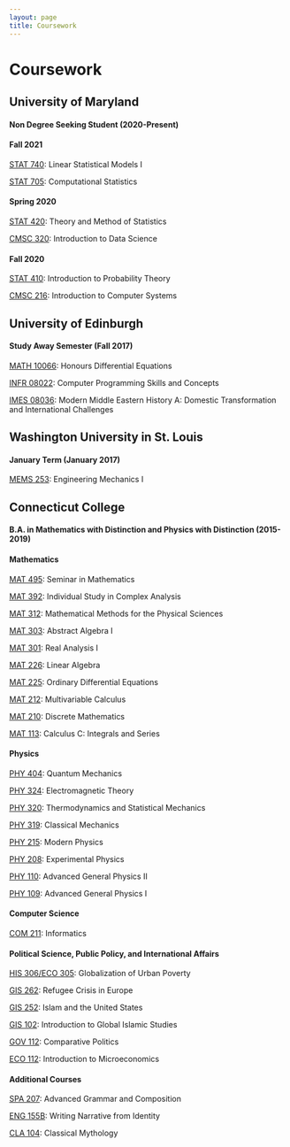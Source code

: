```yaml
---
layout: page
title: Coursework
---
```


# Coursework
## University of Maryland 
#### Non Degree Seeking Student (2020-Present)

#### Fall 2021

[STAT 740](https://academiccatalog.umd.edu/graduate/courses/stat/): Linear Statistical Models I

[STAT 705](https://academiccatalog.umd.edu/graduate/courses/stat/): Computational Statistics

#### Spring 2020

[STAT 420](https://www-math.umd.edu/undergraduate/departmental-course-pages/offered-courses/415-stat-420-introduction-to-statistics.html): Theory and Method of Statistics

[CMSC 320](https://cmsc320.github.io/2021/index.html): Introduction to Data Science

#### Fall 2020

[STAT 410](https://www-math.umd.edu/undergraduate/departmental-course-pages/offered-courses/414-stat-410-introduction-to-probability-theory.html): Introduction to Probability Theory

[CMSC 216](https://academiccatalog.umd.edu/undergraduate/approved-courses/cmsc/): Introduction to Computer Systems

## University of Edinburgh 
#### Study Away Semester (Fall 2017)

[MATH 10066](http://www.drps.ed.ac.uk/17-18/dpt/cxmath10066.htm): Honours Differential Equations

[INFR 08022](http://www.drps.ed.ac.uk/17-18/dpt/cxinfr08022.htm): Computer Programming Skills and Concepts

[IMES 08036](http://www.drps.ed.ac.uk/17-18/dpt/cximes08036.htm): Modern Middle Eastern History A: Domestic Transformation and International Challenges

## Washington University in St. Louis
#### January Term (January 2017)

[MEMS 253](https://bulletin.wustl.edu/undergrad/engineering/mechanical-engineering-materials-science/#courses): Engineering Mechanics I

## Connecticut College
#### B.A. in Mathematics with Distinction and Physics with Distinction (2015-2019)
#### Mathematics

[MAT 495](http://conncoll.smartcatalogiq.com/2020-2021/Catalog/Courses/MAT-MATHEMATICS/400/MAT-495): Seminar in Mathematics

[MAT 392](http://conncoll.smartcatalogiq.com/2020-2021/Catalog/Courses/MAT-MATHEMATICS/300/MAT-309): Individual Study in Complex Analysis

[MAT 312](http://conncoll.smartcatalogiq.com/2020-2021/Catalog/Courses/MAT-MATHEMATICS/300/MAT-312): Mathematical Methods for the Physical Sciences

[MAT 303](http://conncoll.smartcatalogiq.com/2020-2021/Catalog/Courses/MAT-MATHEMATICS/300/MAT-303): Abstract Algebra I

[MAT 301](http://conncoll.smartcatalogiq.com/2020-2021/Catalog/Courses/MAT-MATHEMATICS/300/MAT-301): Real Analysis I

[MAT 226](http://conncoll.smartcatalogiq.com/2020-2021/Catalog/Courses/MAT-MATHEMATICS/200/MAT-226): Linear Algebra

[MAT 225](http://conncoll.smartcatalogiq.com/2020-2021/Catalog/Courses/MAT-MATHEMATICS/200/MAT-225): Ordinary Differential Equations

[MAT 212](http://conncoll.smartcatalogiq.com/2020-2021/Catalog/Courses/MAT-MATHEMATICS/200/MAT-212): Multivariable Calculus

[MAT 210](http://conncoll.smartcatalogiq.com/2020-2021/Catalog/Courses/MAT-MATHEMATICS/200/MAT-210): Discrete Mathematics

[MAT 113](http://conncoll.smartcatalogiq.com/2020-2021/Catalog/Courses/MAT-MATHEMATICS/100/MAT-113): Calculus C: Integrals and Series

#### Physics

[PHY 404](http://conncoll.smartcatalogiq.com/en/2020-2021/Catalog/Courses/PHY-PHYSICS/400/PHY-404): Quantum Mechanics

[PHY 324](http://conncoll.smartcatalogiq.com/en/2020-2021/Catalog/Courses/PHY-PHYSICS/300/PHY-324): Electromagnetic Theory 

[PHY 320](http://conncoll.smartcatalogiq.com/en/2020-2021/Catalog/Courses/PHY-PHYSICS/300/PHY-320): Thermodynamics and Statistical Mechanics

[PHY 319](http://conncoll.smartcatalogiq.com/en/2020-2021/Catalog/Courses/PHY-PHYSICS/300/PHY-319): Classical Mechanics

[PHY 215](http://conncoll.smartcatalogiq.com/en/2020-2021/Catalog/Courses/PHY-PHYSICS/200/PHY-215): Modern Physics

[PHY 208](http://conncoll.smartcatalogiq.com/en/2020-2021/Catalog/Courses/PHY-PHYSICS/200/PHY-208): Experimental Physics

[PHY 110](http://conncoll.smartcatalogiq.com/en/2020-2021/Catalog/Courses/PHY-PHYSICS/100/PHY-110): Advanced General Physics II

[PHY 109](http://conncoll.smartcatalogiq.com/en/2020-2021/Catalog/Courses/PHY-PHYSICS/100/PHY-109): Advanced General Physics I

#### Computer Science

[COM 211](http://conncoll.smartcatalogiq.com/2020-2021/Catalog/Courses/COM-COMPUTER-SCIENCE/200/COM-211): Informatics

#### Political Science, Public Policy, and International Affairs

[HIS 306/ECO 305](http://conncoll.smartcatalogiq.com/2020-2021/Catalog/Courses/HIS-HISTORY/300/HIS-306): Globalization of Urban Poverty

[GIS 262](http://conncoll.smartcatalogiq.com/2020-2021/Catalog/Courses/GER-GERMAN-STUDIES/200/GER-262): Refugee Crisis in Europe

[GIS 252](http://conncoll.smartcatalogiq.com/2020-2021/Catalog/Courses/ANT-ANTHROPOLOGY/200/ANT-252): Islam and the United States

[GIS 102](http://conncoll.smartcatalogiq.com/2020-2021/Catalog/Courses/GIS-GLOBAL-ISLAMIC-STUDIES/100/GIS-102): Introduction to Global Islamic Studies

[GOV 112](http://conncoll.smartcatalogiq.com/2020-2021/Catalog/Courses/GOV-GOVERNMENT/100/GOV-112): Comparative Politics

[ECO 112](http://conncoll.smartcatalogiq.com/2020-2021/Catalog/Courses/ECO-ECONOMICS/100/ECO-112): Introduction to Microeconomics

#### Additional Courses

[SPA 207](http://conncoll.smartcatalogiq.com/2020-2021/Catalog/Courses/SPA-HISPANIC-STUDIES/200/SPA-207): Advanced Grammar and Composition

[ENG 155B](http://conncoll.smartcatalogiq.com/2020-2021/Catalog/Courses/ENG-ENGLISH/200/ENG-221): Writing Narrative from Identity

[CLA 104](http://conncoll.smartcatalogiq.com/2020-2021/Catalog/Courses/CLA-CLASSICS/100/CLA-104): Classical Mythology